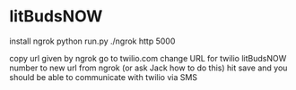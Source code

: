 # litBudsNOW

install ngrok
python run.py
./ngrok http 5000

copy url given by ngrok
go to twilio.com
change URL for twilio litBudsNOW number to new url from ngrok (or ask Jack how to do this)
hit save and you should be able to communicate with twilio via SMS